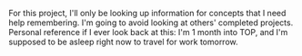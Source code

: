 For this project, I'll only be looking up information for concepts that I need help remembering. I'm going to avoid looking at others' completed projects. Personal reference if I ever look back at this: I'm 1 month into TOP, and I'm supposed to be asleep right now to travel for work tomorrow.